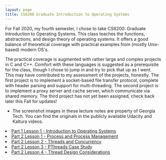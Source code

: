 ```yaml
---
layout: page
title: CS6200 Graduate Introduction to Operating Systems
---
```


For Fall 2020, my fourth semester, I chose to take CS6200: Graduate Introduction to Operating Systems.  This class teaches the functions, abstractions, and design theory of operating systems.  It offers a good balance of theoretical coverage with practical examples from (mostly Unix-based) modern OS's.

The practical coverage is augmented with rather large and complex projects in C and C++.  Comfort with these languages is suggested as a prerequisite for the class, though I chose to jump in and try to pick that up as I went.  This may have contributed to my assessment of the projects, honestly.  The first project is to implement a socket-based file transfer protocol, complete with header parsing and support for multi-threading.  The second project is to implement a proxy server and cache server, which communicate via shared memory.  The third project has not yet been assigned, check back later this Fall for updates!

* The screenshot images in these lecture notes are property of Georgia Tech.  You can find the originals in the publicly available Udacity and Kaltura videos.

<section>
 
<li>
<a href="{{ "/gios_lec_P1L2" | prepend: site.baseurl | append: ".html" | replace: '//', '/' }}">
    Part 1 Lesson 1 - Introduction to Operating Systems
</a>
</li>

<li>
<a href="{{ "/gios_lec_P2L1" | prepend: site.baseurl | append: ".html" | replace: '//', '/' }}">
    Part 2 Lesson 1 - Process and Process Management
</a>
</li>

<li>
<a href="{{ "/gios_lec_P2L2" | prepend: site.baseurl | append: ".html" | replace: '//', '/' }}">
    Part 2 Lesson 2 - Threads and Concurrency
</a>
</li>

<li>
<a href="{{ "/gios_lec_P2L3" | prepend: site.baseurl | append: ".html" | replace: '//', '/' }}">
    Part 2 Lesson 3 - PThreads Case Study
</a>
</li>

<li>
<a href="{{ "/gios_lec_P2L4" | prepend: site.baseurl | append: ".html" | replace: '//', '/' }}">
    Part 2 Lesson 4 - Thread Design Considerations
</a>
</li>

</section>